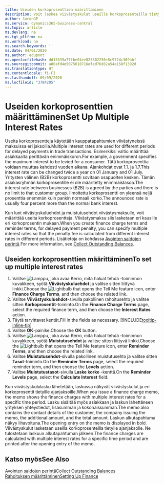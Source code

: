 ```yaml
---
title: Useiden korkoprosenttien määrittäminen
description: Voit laskea viivästyskulut useilla korkoprosenteilla tietylle jaksolle. Koron laskeminen on samanlaista kaikille viivästyskuluille. Ainoa ero on tietyn jakson korkoprosentti.
author: SorenGP
ms.service: dynamics365-business-central
ms.topic: article
ms.devlang: na
ms.tgt_pltfrm: na
ms.workload: na
ms.search.keywords: ''
ms.date: 04/01/2020
ms.author: edupont
ms.openlocfilehash: dd15339a77fbe04ee823302256e8c9724c369bbf
ms.sourcegitcommit: a80afd4e5075018716efad76d82a54e158f1392d
ms.translationtype: HT
ms.contentlocale: fi-FI
ms.lasthandoff: 09/09/2020
ms.locfileid: "3784205"
---
```

# <a name="set-up-multiple-interest-rates"></a><span data-ttu-id="208d1-104">Useiden korkoprosenttien määrittäminen</span><span class="sxs-lookup"><span data-stu-id="208d1-104">Set Up Multiple Interest Rates</span></span>
<span data-ttu-id="208d1-105">Useita korkoprosentteja käytetään kauppatapahtumien viivästyneissä maksuissa eri jaksoilla.</span><span class="sxs-lookup"><span data-stu-id="208d1-105">Multiple interest rates are used for different periods for delayed payments in trade transactions.</span></span> <span data-ttu-id="208d1-106">Esimerkiksi valtio määrittää asiakkaalta perittävän enimmäiskoron.</span><span class="sxs-lookup"><span data-stu-id="208d1-106">For example, a government specifies the maximum interest to be levied for a consumer.</span></span> <span data-ttu-id="208d1-107">Tätä korkoprosenttia voidaan muuttaa kahdesti vuoden aikana. Ajankohdat ovat 1.1. ja 1.7.</span><span class="sxs-lookup"><span data-stu-id="208d1-107">This interest rate can be changed twice a year on 01 January and 01 July.</span></span> <span data-ttu-id="208d1-108">Yritysten välinen (B2B) korkoprosentti sovitaan osapuolten kesken. Tämän asiakasryhmän korkoprosentille ei ole määritetty enimmäistasoa.</span><span class="sxs-lookup"><span data-stu-id="208d1-108">The interest rate between businesses (B2B) is agreed by the parties and there is no limit to that customer group.</span></span> <span data-ttu-id="208d1-109">Ilmoitettu korkoprosentti on yleensä neljä prosenttia enemmän kuin pankin normaali korko.</span><span class="sxs-lookup"><span data-stu-id="208d1-109">The announced rate is usually four percent more than the normal bank interest.</span></span>

<span data-ttu-id="208d1-110">Kun luot viivästyskuluehdot ja muistutusehdot viivästysmaksulle, voit määrittää useita korkoprosentteja. Viivästysmaksu siis lasketaan eri kausille eri korkoprosentin mukaan.</span><span class="sxs-lookup"><span data-stu-id="208d1-110">When you create finance charge terms and reminder terms, for delayed payment penalty, you can specify multiple interest rates so that the penalty fee is calculated from different interest rates in different periods.</span></span> <span data-ttu-id="208d1-111">Lisätietoja on kohdassa [Avointen saldojen perintä](receivables-collect-outstanding-balances.md).</span><span class="sxs-lookup"><span data-stu-id="208d1-111">For more information, see [Collect Outstanding Balances](receivables-collect-outstanding-balances.md).</span></span>

## <a name="to-set-up-multiple-interest-rates"></a><span data-ttu-id="208d1-112">Useiden korkoprosenttien määrittäminen</span><span class="sxs-lookup"><span data-stu-id="208d1-112">To set up multiple interest rates</span></span>  
1.  <span data-ttu-id="208d1-113">Valitse ![Lamppu, joka avaa Kerro, mitä haluat tehdä -toiminnon](media/ui-search/search_small.png "Kerro, mitä haluat tehdä") kuvakkeen, syötä **Viivästyskuluehdot** ja valitse sitten liittyvä linkki.</span><span class="sxs-lookup"><span data-stu-id="208d1-113">Choose the ![Lightbulb that opens the Tell Me feature](media/ui-search/search_small.png "Tell me what you want to do") icon, enter **Finance Charge Terms**, and then choose the related link.</span></span>  
2.  <span data-ttu-id="208d1-114">Valitse **Viivästyskuluehdot**-sivulla pakollinen rahoitusehto ja valitse sitten **Korkoprosentit**-toiminto.</span><span class="sxs-lookup"><span data-stu-id="208d1-114">On the **Finance Charge Terms** page, select the required finance term, and then choose the **Interest Rates** action.</span></span>  
3.  <span data-ttu-id="208d1-115">Täytä tarvittavat kentät.</span><span class="sxs-lookup"><span data-stu-id="208d1-115">Fill in the fields as necessary.</span></span> [!INCLUDE[tooltip-inline-tip](includes/tooltip-inline-tip_md.md)]
4.  <span data-ttu-id="208d1-116">Valitse **OK**-painike.</span><span class="sxs-lookup"><span data-stu-id="208d1-116">Choose the **OK** button.</span></span>  
5.  <span data-ttu-id="208d1-117">Valitse ![Lamppu, joka avaa Kerro, mitä haluat tehdä -toiminnon](media/ui-search/search_small.png "Kerro, mitä haluat tehdä") kuvakkeen, syötä **Muistutusehdot** ja valitse sitten liittyvä linkki.</span><span class="sxs-lookup"><span data-stu-id="208d1-117">Choose the ![Lightbulb that opens the Tell Me feature](media/ui-search/search_small.png "Tell me what you want to do") icon, enter **Reminder Terms**, and then choose the related link.</span></span>  
6.  <span data-ttu-id="208d1-118">Valitse **Muistutusehdot**-sivulla pakollinen muistutusehto ja valitse sitten **Tasot**-toiminto.</span><span class="sxs-lookup"><span data-stu-id="208d1-118">On the **Reminder Terms** page, select the required reminder term, and then choose the **Levels** action.</span></span>  
7.  <span data-ttu-id="208d1-119">Valitse **Muistutustasot**-sivulla **Laske korko** -kenttä.</span><span class="sxs-lookup"><span data-stu-id="208d1-119">On the **Reminder Levels** page, select the **Calculate Interest** field.</span></span>  

<span data-ttu-id="208d1-120">Kun viivästyskululasku lähetetään, laskussa näkyvät viivästyskulut ja eri korkoprosentit tietyille ajanjaksoille.</span><span class="sxs-lookup"><span data-stu-id="208d1-120">When you issue a finance charge memo, the memo shows the finance charges with multiple interest rates for a specific time period.</span></span> <span data-ttu-id="208d1-121">Lasku sisältää myös asiakkaan ja laskun lähettäneen yrityksen yhteystiedot, lisäsumman ja kokonaissumman.</span><span class="sxs-lookup"><span data-stu-id="208d1-121">The memo also contains the contact details of the customer, the company issuing the memo, the additional amount, and the total amount.</span></span> <span data-ttu-id="208d1-122">Laskun alkutapahtuma näkyy lihavoituna.</span><span class="sxs-lookup"><span data-stu-id="208d1-122">The opening entry on the memo is displayed in bold.</span></span> <span data-ttu-id="208d1-123">Viivästyskulut lasketaan useilla korkoprosenteilla tietylle ajanjaksolle. Ne tulostetaan laskuun alkutapahtuman jälkeen.</span><span class="sxs-lookup"><span data-stu-id="208d1-123">The finance charges are calculated with multiple interest rates for a specific time period and are printed after the opening entry of the memo.</span></span>  

## <a name="see-also"></a><span data-ttu-id="208d1-124">Katso myös</span><span class="sxs-lookup"><span data-stu-id="208d1-124">See Also</span></span>  
[<span data-ttu-id="208d1-125">Avointen saldojen perintä</span><span class="sxs-lookup"><span data-stu-id="208d1-125">Collect Outstanding Balances</span></span>](receivables-collect-outstanding-balances.md)  
[<span data-ttu-id="208d1-126">Rahoituksen määrittäminen</span><span class="sxs-lookup"><span data-stu-id="208d1-126">Setting Up Finance</span></span>](finance-setup-finance.md)
